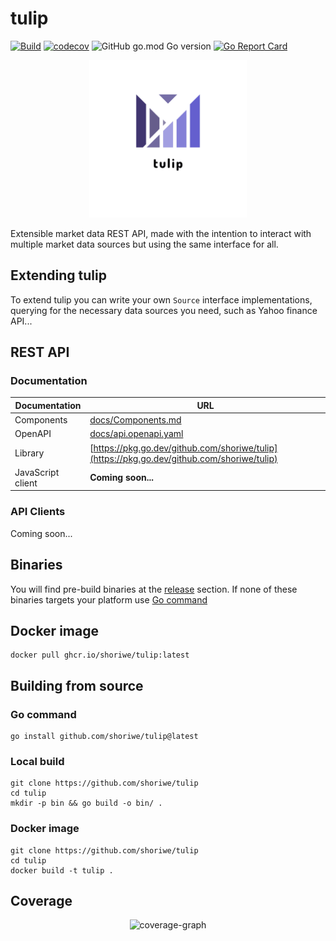 # tulip

[![Build](https://github.com/shoriwe/tulip/actions/workflows/build.yaml/badge.svg)](https://github.com/shoriwe/tulip/actions/workflows/build.yaml)
[![codecov](https://codecov.io/gh/shoriwe/tulip/branch/main/graph/badge.svg?token=3XP6AV109Z)](https://codecov.io/gh/shoriwe/tulip)
![GitHub go.mod Go version](https://img.shields.io/github/go-mod/go-version/shoriwe/tulip)
[![Go Report Card](https://goreportcard.com/badge/github.com/shoriwe/tulip)](https://goreportcard.com/report/github.com/shoriwe/tulip)

<p align="center">
    <img style="width: 50%; height: auto;" src="logo.png"/>
</p>

Extensible market data REST API, made with the intention to interact with multiple market data sources but using the same interface for all.

## Extending tulip

To extend tulip you can write your own `Source` interface implementations, querying for the necessary data sources you need, such as Yahoo finance API...

## REST API

### Documentation

| Documentation     | URL                                                          |
| ----------------- | ------------------------------------------------------------ |
| Components        | [docs/Components.md](docs/Components.md)                     |
| OpenAPI           | [docs/api.openapi.yaml](docs/api.openapi.yaml)               |
| Library           | [https://pkg.go.dev/github.com/shoriwe/tulip](https://pkg.go.dev/github.com/shoriwe/tulip) |
| JavaScript client | **Coming soon...**                                           |

### API Clients

Coming soon...

## Binaries

You will find pre-build binaries at the [release](https://github.com/shoriwe/tulip/releases) section. If none of these binaries targets your platform use [Go command](#Go-command)

## Docker image

```shell
docker pull ghcr.io/shoriwe/tulip:latest
```

## Building from source

### Go command

```shell
go install github.com/shoriwe/tulip@latest
```

### Local build

```shell
git clone https://github.com/shoriwe/tulip
cd tulip
mkdir -p bin && go build -o bin/ .
```

### Docker image

```shell
git clone https://github.com/shoriwe/tulip
cd tulip
docker build -t tulip .
```

## Coverage

<p align="center">
    <img alt="coverage-graph" src="https://codecov.io/gh/shoriwe/tulip/branch/main/graphs/sunburst.svg?token=3XP6AV109Z"/>
</p>


